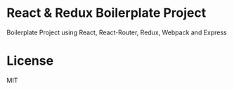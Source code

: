 # React & Redux Boilerplate Project
Boilerplate Project using React, React-Router, Redux, Webpack and Express

# License
MIT
